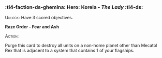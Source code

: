 ### :ti4-faction-ds-ghemina: **Hero**: Korela - _The Lady_ :ti4-ds:
<span style="font-variant:small-caps;">Unlock</span>: Have 3 scored objectives.

**Raze Order - Fear and Ash**

<span style="font-variant:small-caps;">Action</span>:

Purge this card to destroy all units on a non-home planet other than Mecatol Rex that is adjacent to a system that contains 1 of your flagships.
